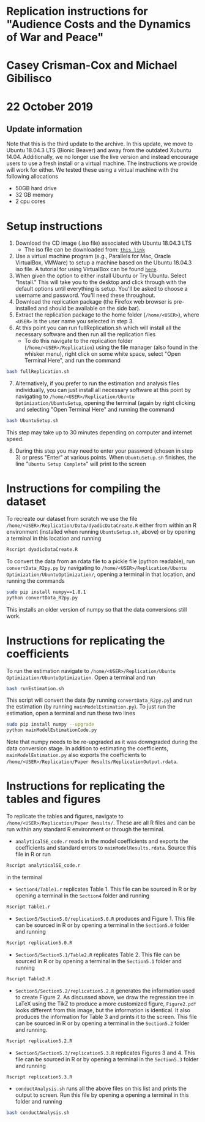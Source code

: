 # Replication instructions for "Audience Costs and the Dynamics of War and Peace" 
# Casey Crisman-Cox and Michael Gibilisco
# 22 October 2019


## Update information
Note that this is the third update to the  archive.  In this update, we move to Ubuntu 18.04.3 LTS (Bionic Beaver) and away from the outdated Xubuntu 14.04.  Additionally, we no longer use the live version and instead encourage users to use a fresh install or a virtual machine.  The instructions we provide will work for either. We tested these using a virtual machine with the following allocations

- 50GB hard drive
- 32 GB memory
- 2 cpu cores


					 
# Setup instructions

1. Download the CD image (.iso file) associated with Ubuntu 18.04.3 LTS
    - The iso file can be downloaded from: [`this link`](http://no.releases.ubuntu.com/18.04/ubuntu-18.04.3-desktop-amd64.iso)
2. Use a virtual machine program (e.g., Parallels for Mac, Oracle VirtualBox, VMWare) to setup a machine based on the Ubuntu 18.04.3 iso file.  A tutorial for using VirtualBox can be found [`here`](https://itsfoss.com/install-linux-in-virtualbox/).
5. When given the option to either install Ubuntu or Try Ubuntu.  Select "Install." This will take you to the desktop and click through with the default options until everything is setup. You'll be asked to choose a username and password. You'll need these throughout.
6. Download the replication package (the Firefox web browser is pre-installed and should be available on the side bar).
7. Extract the replication package to the home folder (`/home/<USER>`), where `<USER>` is the user name you selected in step 3.
8. At this point you can run fullReplication.sh which will install all the necessary software and then run all the replication files
    - To do this navigate to the replication folder  (`/home/<USER>/Replication`) using the file manager (also found in the whisker menu), right click on some white space, select "Open Terminal Here", and run the command
```bash
bash fullReplication.sh
```
7. Alternatively, if you prefer to run the estimation and analysis files individually, you can just install all necessary software at this point by navigating to `/home/<USER>/Replication/Ubuntu Optimization/UbuntuSetup`, opening the terminal (again by right clicking and selecting "Open Terminal Here" and running the command
```bash
bash UbuntuSetup.sh
```
This step may take up to 30 minutes depending on computer and internet speed.

8. During this step you may need to enter your password (chosen in step 3) or press "Enter" at various points.  When `UbuntuSetup.sh` finishes, the line  "`Ubuntu Setup Complete`" will print to the screen 

# Instructions for compiling the dataset
To recreate our dataset from scratch we use the file `/home/<USER>/Replication/Data/dyadicDataCreate.R` either from within an R environment (installed when running `UbuntuSetup.sh`, above) or by opening a terminal in this location and running
```bash
Rscript dyadicDataCreate.R
```



To convert the data from an rdata file to a pickle file (python readable), run `convertData_R2py.py` by navigating to  `/home/<USER>/Replication/Ubuntu Optimization/UbuntuOptimization/`, opening a terminal in that location, and running the commands
```bash
sudo pip install numpy==1.8.1
python convertData_R2py.py
```
This installs an older version of numpy so that the data conversions still work.

# Instructions for replicating the coefficients
To run the estimation  navigate to `/home/<USER>/Replication/Ubuntu Optimization/UbuntuOptimization`.
Open a terminal and run
```bash
bash runEstimation.sh
```
This script will convert the data (by running `convertData_R2py.py`) and run the estimation (by running `mainModelEstimation.py`).
To just run the estimation, open a terminal and run these two lines
```bash
sudo pip install numpy --upgrade
python mainModelEstimationCode.py
```
Note that numpy needs to be re-upgraded as it was downgraded during the data conversion stage.
In addition to estimating the coefficients, `mainModelEstimation.py` also exports the coefficients to `/home/<USER>/Replication/Paper Results/ReplicationOutput.rdata`.

# Instructions for replicating the tables and figures
To replicate the tables and figures, navigate to `/home/<USER>/Replication/Paper Results/`. These are all R files and can be run within any standard R environment or through the terminal.

- `analyticalSE_code.r` reads in the model coefficients and exports the coefficients and standard errors to `mainModelResults.rdata`.  Source this file in R or run
```bash
Rscript analyticalSE_code.r
```
in the terminal
- `Section4/Table1.r` replicates Table 1.  This file can be sourced in R or by opening a terminal in the `Section4` folder and running
```bash
Rscript Table1.r
```
- `Section5/Section5.0/replication5.0.R` produces and Figure 1.  This file can be sourced in R or by opening a terminal in the `Section5.0` folder and running
```bash
Rscript replication5.0.R
```
- `Section5/Section5.1/Table2.R` replicates Table 2.  This file can be sourced in R or by opening a terminal in the `Section5.1` folder and running
```bash
Rscript Table2.R
```
- `Section5/Section5.2/replication5.2.R` generates the information used to create Figure 2. As discussed above, we draw the regression tree in LaTeX using the TikZ to produce a more customized figure, `Figure2.pdf` looks different from this image, but the information is identical.  It also produces the information for Table 3 and prints it to the screen.  This file can be sourced in R or by opening a terminal in the `Section5.2` folder and running.
```bash
Rscript replication5.2.R
```
- `Section5/Section5.3/replication5.3.R` replicates Figures 3 and 4.  This file can be sourced in R or by opening a terminal in the `Section5.3` folder and running
```bash
Rscript replication5.3.R
```
- `conductAnalysis.sh` runs all the above files on this list and prints the output to screen. Run this file by opening a opening a terminal in this folder and running
```bash
bash conductAnalysis.sh
```
